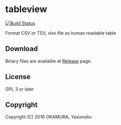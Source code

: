 tableview
=========

[![Build Status](https://travis-ci.org/informationsea/tableview.svg?branch=master)](https://travis-ci.org/informationsea/tableview)

Format CSV or TSV, xlsx file as human readable table

Download
--------

Binary files are available
at [Release](https://github.com/informationsea/tableview/releases) page.

License
-------

GPL 3 or later


Copyright
---------

Copyright (C) 2016 OKAMURA, Yasunobu
